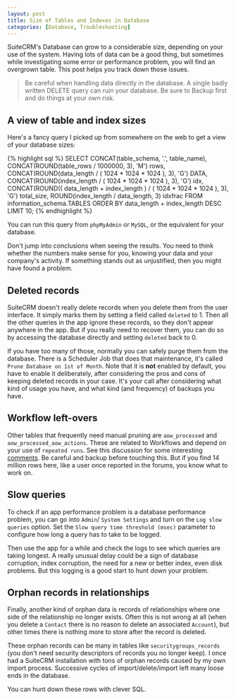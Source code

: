 ```yaml
---
layout: post
title: Size of Tables and Indexes in Database
categories: [Database, Troubleshooting]
---
```


SuiteCRM's Database can grow to a considerable size, depending on your use of the system. Having lots of data can be a good thing, but sometimes while investigating some error or performance problem, you will find an overgrown table. This post helps you track down those issues.

> Be careful when handling data directly in the database. A single badly written DELETE query can ruin your database. Be sure to Backup first and do things at your own risk.

## A view of table and index sizes ##

Here's a fancy query I picked up from somewhere on the web to get a view of your database sizes:

{% highlight sql %}
SELECT CONCAT(table_schema, '.', table_name),
       CONCAT(ROUND(table_rows / 1000000, 3), 'M')                                    rows,
       CONCAT(ROUND(data_length / ( 1024 * 1024 * 1024 ), 3), 'G')                    DATA,
       CONCAT(ROUND(index_length / ( 1024 * 1024 * 1024 ), 3), 'G')                   idx,
       CONCAT(ROUND(( data_length + index_length ) / ( 1024 * 1024 * 1024 ), 3), 'G') total_size,
       ROUND(index_length / data_length, 3)                                           idxfrac
FROM   information_schema.TABLES
ORDER  BY data_length + index_length DESC
LIMIT  10;
{% endhighlight %}

You can run this query from `phpMyAdmin` or `MySQL`, or the equivalent for your database.

Don't jump into conclusions when seeing the results. You need to think whether the numbers make sense for you, knowing your data and your company's activity. If something stands out as unjustified, then you might have found a problem.

## Deleted records ##

SuiteCRM doesn't really delete records when you delete them from the user interface. It simply marks them by setting a field called `deleted` to 1. Then all the other queries in the app ignore these records, so they don't appear anywhere in the app. But if you really need to recover them, you can do so by accessing the database directly and setting `deleted` back to 0.

If you have too many of those, normally you can safely purge them from the database. There is a Scheduler Job that does that maintenance, it's called `Prune Database on 1st of Month`. Note that it is **not** enabled by default, you have to enable it deliberately, after considering the pros and cons of keeping deleted records in your case. It's your call after considering what kind of usage you have, and what kind (and frequency) of backups you have.

## Workflow left-overs ##

Other tables that frequently need manual pruning are `aow_processed` and `aow_processed_aow_actions`. These are related to Workflows and depend on your use of `repeated runs`. See this discussion for some interesting [comments](https://github.com/salesagility/SuiteCRM/issues/3328#issuecomment-290490251). Be careful and backup before touching this. But if you find 14 million rows here, like a user once reported in the forums, you know what to work on.

## Slow queries ##

To check if an app performance problem is a database performance problem, you can go into `Admin`/ `System Settings` and turn on the `Log slow queries` option. Set the `Slow query time threshold (msec)` parameter to configure how long a query has to take to be logged.

Then use the app for a while and check the logs to see which queries are taking longest. A really unusual delay could be a sign of database corruption, index corruption, the need for a new or better index, even disk problems. But this logging is a good start to hunt down your problem.

## Orphan records in relationships ##

Finally, another kind of orphan data is records of relationships where one side of the relationship no longer exists. Often this is not wrong at all (when you delete a `Contact` there is no reason to delete an associated `Account`), but other times there is nothing more to store after the record is deleted.

These orphan records can be many in tables like `securitygroups_records` (you don't need security descriptors of records you no longer keep). I once had a SuiteCRM installation with tons of orphan records caused by my own import process. Successive cycles of import/delete/import left many loose ends in the database.

You can hunt down these rows with clever SQL.


